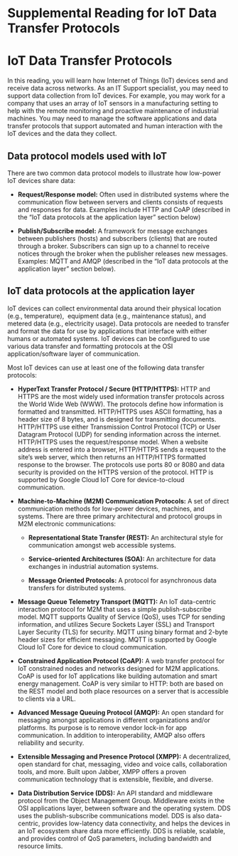 # Supplemental Reading for IoT Data Transfer Protocols

# IoT Data Transfer Protocols

In this reading, you will learn how Internet of Things (IoT) devices send and receive data across networks. As an IT Support specialist, you may need to support data collection from IoT devices. For example, you may work for a company that uses an array of IoT sensors in a manufacturing setting to help with the remote monitoring and proactive maintenance of industrial machines. You may need to manage the software applications and data transfer protocols that support automated and human interaction with the IoT devices and the data they collect. 

## Data protocol models used with IoT

There are two common data protocol models to illustrate how low-power IoT devices share data: 

- **Request/Response model:** Often used in distributed systems where the communication flow between servers and clients consists of requests and responses for data. Examples include HTTP and CoAP (described in the “IoT data protocols at the application layer” section below)
    
- **Publish/Subscribe model:** A framework for message exchanges between publishers (hosts) and subscribers (clients) that are routed through a broker. Subscribers can sign up to a channel to receive notices through the broker when the publisher releases new messages. Examples: MQTT and AMQP (described in the “IoT data protocols at the application layer” section below).
    

## IoT data protocols at the application layer

IoT devices can collect environmental data around their physical location (e.g., temperature),  equipment data (e.g., maintenance status), and metered data (e.g., electricity usage). Data protocols are needed to transfer and format the data for use by applications that interface with either humans or automated systems. IoT devices can be configured to use various data transfer and formatting protocols at the OSI application/software layer of communication. 

Most IoT devices can use at least one of the following data transfer protocols:

- **HyperText Transfer Protocol / Secure (HTTP/HTTPS):** HTTP and HTTPS are the most widely used information transfer protocols across the World Wide Web (WWW). The protocols define how information is formatted and transmitted. HTTP/HTTPS uses ASCII formatting, has a header size of 8 bytes, and is designed for transmitting documents. HTTP/HTTPS use either Transmission Control Protocol (TCP) or User Datagram Protocol (UDP) for sending information across the internet. HTTP/HTTPS uses the request/response model. When a website address is entered into a browser, HTTP/HTTPS sends a request to the site’s web server, which then returns an HTTP/HTTPS formatted response to the browser. The protocols use ports 80 or 8080 and data security is provided on the HTTPS version of the protocol. HTTP is supported by Google Cloud IoT Core for device-to-cloud communication.
    
- **Machine-to-Machine (M2M) Communication Protocols:** A set of direct communication methods for low-power devices, machines, and systems. There are three primary architectural and protocol groups in M2M electronic communications:
    
    - **Representational State Transfer (REST):** An architectural style for communication amongst web accessible systems. 
        
    - **Service-oriented Architectures (SOA):** An architecture for data exchanges in industrial automation systems. 
        
    - **Message Oriented Protocols:** A protocol for asynchronous data transfers for distributed systems.
        
- **Message Queue Telemetry Transport (MQTT):** An IoT data-centric interaction protocol for M2M that uses a simple publish-subscribe model. MQTT supports Quality of Service (QoS), uses TCP for sending information, and utilizes Secure Sockets Layer (SSL) and Transport Layer Security (TLS) for security. MQTT using binary format and 2-byte header sizes for efficient messaging. MQTT is supported by Google Cloud IoT Core for device to cloud communication.
    
- **Constrained Application Protocol (CoAP):** A web transfer protocol for IoT constrained nodes and networks designed for M2M applications. CoAP is used for IoT applications like building automation and smart energy management. CoAP is very similar to HTTP: both are based on the REST model and both place resources on a server that is accessible to clients via a URL. 
    
- **Advanced Message Queuing Protocol (AMQP):** An open standard for messaging amongst applications in different organizations and/or platforms. Its purpose is to remove vendor lock-in for app communication. In addition to interoperability, AMQP also offers reliability and security.
    
- **Extensible Messaging and Presence Protocol (XMPP):** A decentralized, open standard for chat, messaging, video and voice calls, collaboration tools, and more. Built upon Jabber, XMPP offers a proven communication technology that is extensible, flexible, and diverse.
    
- **Data Distribution Service (DDS):** An API standard and middleware protocol from the Object Management Group. Middleware exists in the OSI applications layer, between software and the operating system. DDS uses the publish-subscribe communications model. DDS is also data-centric, provides low-latency data connectivity, and helps the devices in an IoT ecosystem share data more efficiently. DDS is reliable, scalable, and provides control of QoS parameters, including bandwidth and resource limits. 